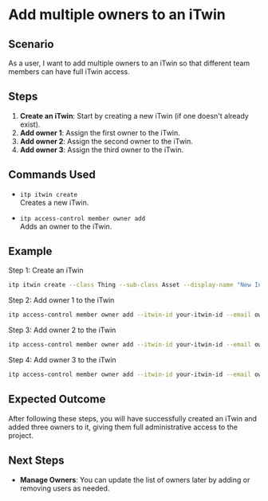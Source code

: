 # Add multiple owners to an iTwin

## Scenario

As a user, I want to add multiple owners to an iTwin so that different team members can have full iTwin access.

## Steps

1. **Create an iTwin**: Start by creating a new iTwin (if one doesn't already exist).
2. **Add owner 1**: Assign the first owner to the iTwin.
3. **Add owner 2**: Assign the second owner to the iTwin.
4. **Add owner 3**: Assign the third owner to the iTwin.

## Commands Used

- `itp itwin create`  
  Creates a new iTwin.

- `itp access-control member owner add`  
  Adds an owner to the iTwin.

## Example

Step 1: Create an iTwin
```bash
itp itwin create --class Thing --sub-class Asset --display-name "New Infrastructure Project" 
```

Step 2: Add owner 1 to the iTwin
```bash
itp access-control member owner add --itwin-id your-itwin-id --email owner1@example.com
```

Step 3: Add owner 2 to the iTwin
```bash
itp access-control member owner add --itwin-id your-itwin-id --email owner2@example.com
```

Step 4: Add owner 3 to the iTwin
```bash
itp access-control member owner add --itwin-id your-itwin-id --email owner3@example.com
```

## Expected Outcome

After following these steps, you will have successfully created an iTwin and added three owners to it, giving them full administrative access to the project.

## Next Steps

- **Manage Owners**: You can update the list of owners later by adding or removing users as needed.
